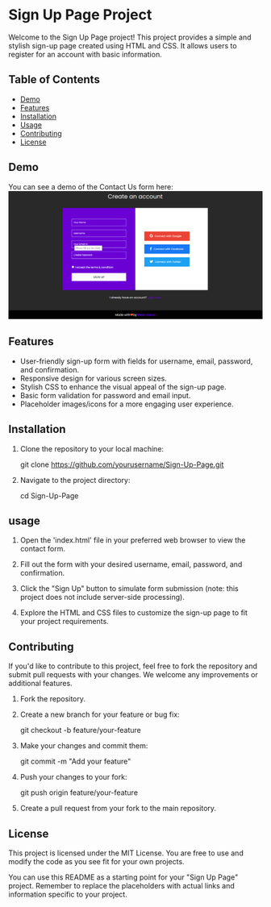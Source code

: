 # Sign Up Page Project

Welcome to the Sign Up Page project! This project provides a simple and stylish sign-up page created using HTML and CSS. It allows users to register for an account with basic information.

## Table of Contents

- [Demo](#demo)
- [Features](#features)
- [Installation](#installation)
- [Usage](#usage)
- [Contributing](#contributing)
- [License](#license)

## Demo

You can see a demo of the Contact Us form here: <img src="Sign-UP-Page.png" alt="logo"></a>

## Features

- User-friendly sign-up form with fields for username, email, password, and confirmation.
- Responsive design for various screen sizes.
- Stylish CSS to enhance the visual appeal of the sign-up page.
- Basic form validation for password and email input.
- Placeholder images/icons for a more engaging user experience.

## Installation

1. Clone the repository to your local machine:

   git clone https://github.com/yourusername/Sign-Up-Page.git

2. Navigate to the project directory:

   cd Sign-Up-Page

## usage

1. Open the 'index.html' file in your preferred web browser to view the contact form.

2. Fill out the form with your desired username, email, password, and confirmation.

3. Click the "Sign Up" button to simulate form submission (note: this project does not include server-side processing).

4. Explore the HTML and CSS files to customize the sign-up page to fit your project requirements.

## Contributing

If you'd like to contribute to this project, feel free to fork the repository and submit pull requests with your changes. We welcome any improvements or additional features.

1. Fork the repository.

2. Create a new branch for your feature or bug fix:

   git checkout -b feature/your-feature

3. Make your changes and commit them:

   git commit -m "Add your feature"

4. Push your changes to your fork:

   git push origin feature/your-feature

5. Create a pull request from your fork to the main repository.

## License

This project is licensed under the MIT License. You are free to use and modify the code as you see fit for your own projects.

You can use this README as a starting point for your "Sign Up Page" project. Remember to replace the placeholders with actual links and information specific to your project.
